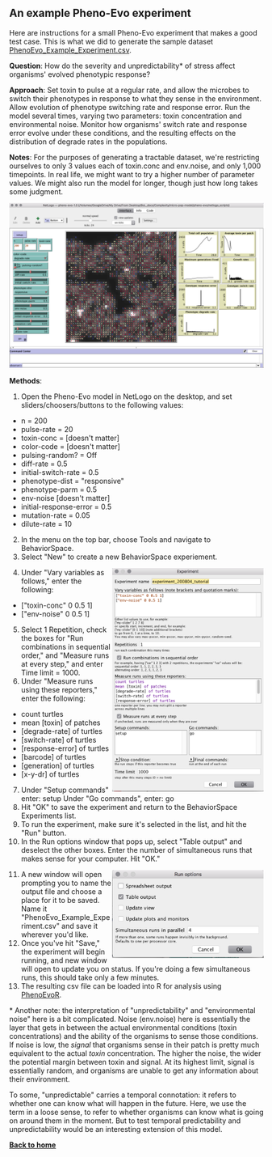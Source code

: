 ## An example Pheno-Evo experiment
Here are instructions for a small Pheno-Evo experiment that makes a good test case. This is what we did to generate the sample dataset [PhenoEvo_Example_Experiment.csv](https://ritwikavps.github.io/pheno-evo.github.io/netlogomodel). 

**Question**: How do the severity and unpredictability* of stress affect organisms' evolved phenotypic response?

**Approach**: Set toxin to pulse at a regular rate, and allow the microbes to switch their phenotypes in response to what they sense in the environment. Allow evolution of phenotype switching rate and response error. Run the model several times, varying two parameters: toxin concentration and environmental noise. Monitor how organisms' switch rate and response error evolve under these conditions, and the resulting effects on the distribution of degrade rates in the populations.

**Notes**: For the purposes of generating a tractable dataset, we're restricting ourselves to only 3 values each of toxin.conc and env.noise, and only 1,000 timepoints. In real life, we might want to try a higher number of parameter values. We might also run the model for longer, though just how long takes some judgment.

<img src="images/PhenoEvo_screenshot.png" width="800">

**Methods**:
1. Open the Pheno-Evo model in NetLogo on the desktop, and set sliders/choosers/buttons to the following values:
* n = 200
* pulse-rate = 20
* toxin-conc = [doesn't matter]
* color-code = [doesn't matter]
* pulsing-random? = Off
* diff-rate = 0.5
* initial-switch-rate = 0.5
* phenotype-dist = "responsive"
* phenotype-parm = 0.5
* env-noise [doesn't matter]
* initial-response-error = 0.5
* mutation-rate = 0.05
* dilute-rate = 10
2. In the menu on the top bar, choose Tools and navigate to BehaviorSpace.
3. Select "New" to create a new BehaviorSpace experiement.

<img src="images/BehaviorSpace_window.png" width="300" ALIGN="right" />

4. Under "Vary variables as follows," enter the following:
* ["toxin-conc" 0 0.5 1]
* ["env-noise" 0 0.5 1]
5. Select 1 Repetition, check the boxes for "Run combinations in sequential order," and "Measure runs at every step," and enter Time limit = 1000.
6. Under "Measure runs using these reporters," enter the following:
* count turtles
* mean [toxin] of patches
* [degrade-rate] of turtles
* [switch-rate] of turtles
* [response-error] of turtles
* [barcode] of turtles
* [generation] of turtles
* [x-y-dr] of turtles
7. Under "Setup commands" enter: 
setup
Under "Go commands", enter: 
go
8. Hit "OK" to save the experiment and return to the BehaviorSpace Experiments list.
9. To run the experiment, make sure it's selected in the list, and hit the "Run" button.
10. In the Run options window that pops up, select "Table output" and deselect the other boxes. Enter the number of simultaneous runs that makes sense for your computer. Hit "OK."

<img src="images/RunOptions.png" width="300" ALIGN="right" />

11. A new window will open prompting you to name the output file and choose a place for it to be saved. Name it "PhenoEvo_Example_Experiment.csv" and save it wherever you'd like.
12. Once you've hit "Save," the experiment will begin running, and new window will open to update you on status. If you're doing a few simultaneous runs, this should take only a few minutes.
13. The resulting csv file can be loaded into R for analysis using [PhenoEvoR](https://ritwikavps.github.io/pheno-evo.github.io/about_PhenoEvoR).





\* Another note: the interpretation of "unpredictability" and "environmental noise" here is a bit complicated. Noise (env.noise) here is essentially the layer that gets in between the actual environmental conditions (toxin concentrations) and the ability of the organisms to sense those conditions. If noise is low, the *signal* that organisms sense in their patch is pretty much equivalent to the actual *toxin* concentration. The higher the noise, the wider the potential margin between toxin and signal. At its highest limit, signal is essentially random, and organisms are unable to get any information about their environment.

To some, "unpredictable" carries a temporal connotation: it refers to whether one can know what will happen in the future. Here, we use the term in a loose sense, to refer to whether organisms can know what is going on around them in the moment. But to test temporal predictability and unpredictability would be an interesting extension of this model.


**[Back to home](https://ritwikavps.github.io/pheno-evo.github.io/)**
